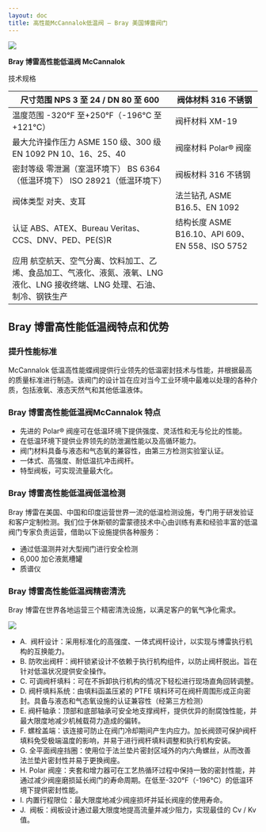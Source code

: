 ```yaml
---
layout: doc
title: 高性能McCannalok低温阀 – Bray 美国博雷阀门
---
```


![](/2022/11/download-4.png)

**Bray 博雷高性能低温阀 McCannalok**

技术规格

| 尺寸范围 NPS 3 至 24 / DN 80 至 600                                                                                           | 阀体材料 316 不锈钢                             |
| ----------------------------------------------------------------------------------------------------------------------------- | ----------------------------------------------- |
| 温度范围 \-320°F 至+250°F（-196°C 至+121°C）                                                                                  | 阀杆材料 XM-19                                  |
| 最大允许操作压力 ASME 150 级、300 级 EN 1092 PN 10、16、25、40                                                                | 阀座材料 Polar® 阀座                            |
| 密封等级 零泄漏（室温环境下） BS 6364（低温环境下） ISO 28921（低温环境下）                                                   | 阀板材料 316 不锈钢                             |
| 阀体类型 对夹、支耳                                                                                                           | 法兰钻孔 ASME B16.5、EN 1092                    |
| 认证 ABS、ATEX、Bureau Veritas、CCS、DNV、PED、PE(S)R                                                                         | 结构长度 ASME B16.10、API 609、EN 558、ISO 5752 |
| 应用 航空航天、空气分离、饮料加工、乙烯、食品加工、气液化、液氮、液氧、LNG 液化、LNG 接收终端、LNG 处理、石油、制冷、钢铁生产 |                                                 |

## **Bray 博雷高性能低温阀**特点和优势

### 提升性能标准

McCannalok 低温高性能蝶阀提供行业领先的低温密封技术与性能，并根据最高的质量标准进行制造。该阀门的设计旨在应对当今工业环境中最难以处理的各种介质，包括液氧、液态天然气和其他低温液体。

### **Bray 博雷高性能低温阀**McCannalok 特点

- 先进的 Polar® 阀座可在低温环境下提供强度、灵活性和无与伦比的性能。
- 在低温环境下提供业界领先的防泄漏性能以及高循环能力。
- 阀门材料具备与液态和气态氧的兼容性，由第三方检测实验室认证。
- 一体式、高强度、耐低温抗冲击阀杆。
- 特型阀板，可实现流量最大化。

### **Bray 博雷高性能低温阀**低温检测

Bray 博雷在美国、中国和印度运营世界一流的低温检测设施，专门用于研发验证和客户定制检测。我们位于休斯顿的雷蒙德技术中心由训练有素和经验丰富的低温阀门专家负责运营，借助以下设施提供各种服务：

- 通过低温测井对大型阀门进行安全检测
- 6,000 加仑液氮槽罐
- 质谱仪

### **Bray 博雷高性能低温阀**精密清洗

Bray 博雷在世界各地运营三个精密清洗设施，以满足客户的氧气净化需求。

![](/2022/11/download-1-1-721x1024.png)

- A.  阀杆设计：采用标准化的高强度、一体式阀杆设计，以实现与博雷执行机构的互换能力。
- B. 防吹出阀杆：阀杆锁紧设计不依赖于执行机构组件，以防止阀杆脱出。旨在针对低温状况提供安全操作。
- C. 可调阀杆填料：可在不拆卸执行机构的情况下轻松进行现场直角回转调整。
- D. 阀杆填料系统：由填料函盖压紧的 PTFE 填料环可在阀杆周围形成正向密封。具备与液态和气态氧设施的认证兼容性（经第三方检测）
- E. 阀杆轴承：顶部和底部轴承可安全地支撑阀杆，提供优异的耐腐蚀性能，并最大限度地减少机械载荷力造成的偏转。
- F. 螺栓盖端：该连接可防止在阀门冷却期间产生内应力。加长阀颈可保护阀杆填料免受极端温度的影响，并易于进行阀杆填料调整和执行机构安装。
- G. 全平面阀座挡圈：使用位于法兰垫片密封区域外的内六角螺丝，从而改善法兰垫片密封性并易于更换阀座。
- H. Polar 阀座：夹套和增力器可在工艺热循环过程中保持一致的密封性能，并通过减少阀座磨损延长阀门的寿命周期。在低至-320°F（-196°C）的低温环境下提供密封性能。
- I. 内置行程限位：最大限度地减少阀座损坏并延长阀座的使用寿命。
- J.  阀板：阀板设计通过最大限度地提高流量并减少阻力，实现最佳的 Cv / Kv 值。

